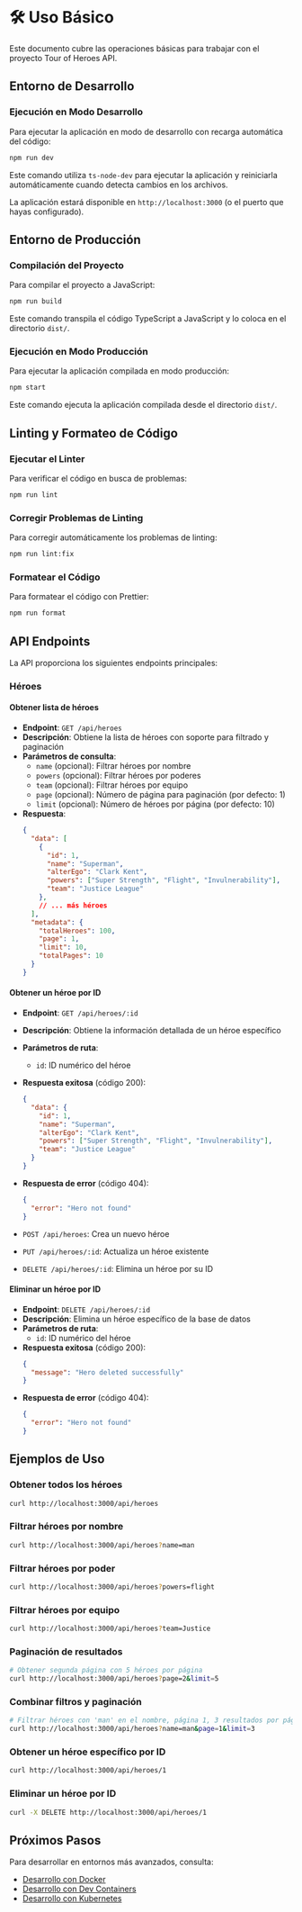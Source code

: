 # 🛠️ Uso Básico

Este documento cubre las operaciones básicas para trabajar con el proyecto Tour of Heroes API.

## Entorno de Desarrollo

### Ejecución en Modo Desarrollo

Para ejecutar la aplicación en modo de desarrollo con recarga automática del código:

```bash
npm run dev
```

Este comando utiliza `ts-node-dev` para ejecutar la aplicación y reiniciarla automáticamente cuando detecta cambios en los archivos.

La aplicación estará disponible en `http://localhost:3000` (o el puerto que hayas configurado).

## Entorno de Producción

### Compilación del Proyecto

Para compilar el proyecto a JavaScript:

```bash
npm run build
```

Este comando transpila el código TypeScript a JavaScript y lo coloca en el directorio `dist/`.

### Ejecución en Modo Producción

Para ejecutar la aplicación compilada en modo producción:

```bash
npm start
```

Este comando ejecuta la aplicación compilada desde el directorio `dist/`.

## Linting y Formateo de Código

### Ejecutar el Linter

Para verificar el código en busca de problemas:

```bash
npm run lint
```

### Corregir Problemas de Linting

Para corregir automáticamente los problemas de linting:

```bash
npm run lint:fix
```

### Formatear el Código

Para formatear el código con Prettier:

```bash
npm run format
```

## API Endpoints

La API proporciona los siguientes endpoints principales:

### Héroes

#### Obtener lista de héroes

- **Endpoint**: `GET /api/heroes`
- **Descripción**: Obtiene la lista de héroes con soporte para filtrado y paginación
- **Parámetros de consulta**:
  - `name` (opcional): Filtrar héroes por nombre
  - `powers` (opcional): Filtrar héroes por poderes
  - `team` (opcional): Filtrar héroes por equipo
  - `page` (opcional): Número de página para paginación (por defecto: 1)
  - `limit` (opcional): Número de héroes por página (por defecto: 10)
- **Respuesta**:
  ```json
  {
    "data": [
      {
        "id": 1,
        "name": "Superman",
        "alterEgo": "Clark Kent",
        "powers": ["Super Strength", "Flight", "Invulnerability"],
        "team": "Justice League"
      },
      // ... más héroes
    ],
    "metadata": {
      "totalHeroes": 100,
      "page": 1,
      "limit": 10,
      "totalPages": 10
    }
  }
  ```

#### Obtener un héroe por ID

- **Endpoint**: `GET /api/heroes/:id`
- **Descripción**: Obtiene la información detallada de un héroe específico
- **Parámetros de ruta**:
  - `id`: ID numérico del héroe
- **Respuesta exitosa** (código 200):
  ```json
  {
    "data": {
      "id": 1,
      "name": "Superman",
      "alterEgo": "Clark Kent",
      "powers": ["Super Strength", "Flight", "Invulnerability"],
      "team": "Justice League"
    }
  }
  ```
- **Respuesta de error** (código 404):
  ```json
  {
    "error": "Hero not found"
  }
  ```

- `POST /api/heroes`: Crea un nuevo héroe
- `PUT /api/heroes/:id`: Actualiza un héroe existente
- `DELETE /api/heroes/:id`: Elimina un héroe por su ID

#### Eliminar un héroe por ID

- **Endpoint**: `DELETE /api/heroes/:id`
- **Descripción**: Elimina un héroe específico de la base de datos
- **Parámetros de ruta**:
  - `id`: ID numérico del héroe
- **Respuesta exitosa** (código 200):
  ```json
  {
    "message": "Hero deleted successfully"
  }
  ```
- **Respuesta de error** (código 404):
  ```json
  {
    "error": "Hero not found"
  }
  ```

## Ejemplos de Uso

### Obtener todos los héroes

```bash
curl http://localhost:3000/api/heroes
```

### Filtrar héroes por nombre

```bash
curl http://localhost:3000/api/heroes?name=man
```

### Filtrar héroes por poder

```bash
curl http://localhost:3000/api/heroes?powers=flight
```

### Filtrar héroes por equipo

```bash
curl http://localhost:3000/api/heroes?team=Justice
```

### Paginación de resultados

```bash
# Obtener segunda página con 5 héroes por página
curl http://localhost:3000/api/heroes?page=2&limit=5
```

### Combinar filtros y paginación

```bash
# Filtrar héroes con 'man' en el nombre, página 1, 3 resultados por página
curl http://localhost:3000/api/heroes?name=man&page=1&limit=3
```

### Obtener un héroe específico por ID

```bash
curl http://localhost:3000/api/heroes/1
```

### Eliminar un héroe por ID

```bash
curl -X DELETE http://localhost:3000/api/heroes/1
```

## Próximos Pasos

Para desarrollar en entornos más avanzados, consulta:

- [Desarrollo con Docker](./docker-development.md)
- [Desarrollo con Dev Containers](./dev-containers.md)
- [Desarrollo con Kubernetes](./kubernetes-development.md)